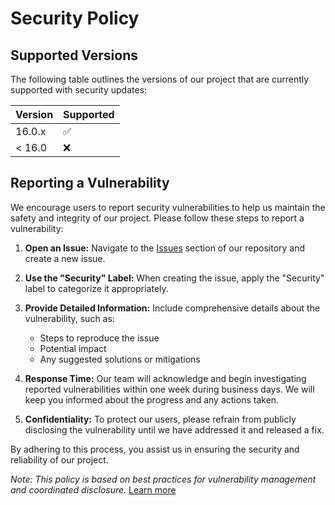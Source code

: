 # Security Policy

## Supported Versions

The following table outlines the versions of our project that are currently supported with security updates:

| Version | Supported          |
| ------- | ------------------ |
| 16.0.x  | :white_check_mark: |
| < 16.0  | :x:                |

## Reporting a Vulnerability

We encourage users to report security vulnerabilities to help us maintain the safety and integrity of our project. Please follow these steps to report a vulnerability:

1. **Open an Issue:** Navigate to the [Issues](https://github.com/helsenorge/refero/issues) section of our repository and create a new issue.

2. **Use the "Security" Label:** When creating the issue, apply the "Security" label to categorize it appropriately.

3. **Provide Detailed Information:** Include comprehensive details about the vulnerability, such as:
   - Steps to reproduce the issue
   - Potential impact
   - Any suggested solutions or mitigations

4. **Response Time:** Our team will acknowledge and begin investigating reported vulnerabilities within one week during business days. We will keep you informed about the progress and any actions taken.

5. **Confidentiality:** To protect our users, please refrain from publicly disclosing the vulnerability until we have addressed it and released a fix.

By adhering to this process, you assist us in ensuring the security and reliability of our project.

*Note: This policy is based on best practices for vulnerability management and coordinated disclosure.* [Learn more](https://docs.github.com/en/code-security/getting-started/adding-a-security-policy-to-your-repository)
